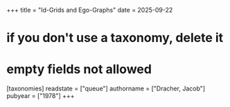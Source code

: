 +++
title = "Id-Grids and Ego-Graphs"
date = 2025-09-22
# if you don't use a taxonomy, delete it
# empty fields not allowed
[taxonomies]
  readstate = ["queue"]
  authorname = ["Dracher, Jacob"]
  pubyear = ["1978"]
+++

